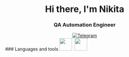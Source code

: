 <div id="header" align="center">
	<h1>Hi there, I'm Nikita</h1>
	<h3>QA Automation Engineer</h3>
</div>
<div id="socials" align="center">
	<a href="https://t.me/Nell1996">
		<img src="https://img.shields.io/badge/Telegram-blue?style=for-the-badge&logo=telegram&logoColor=white" alt="Telegram"/>
	</a>
</div>
### Languages and tools
<img src="https://cdn.jsdelivr.net/gh/devicons/devicon/icons/csharp/csharp-original.svg" width="40" height="40"/>&nbsp;
<img src="https://cdn.jsdelivr.net/gh/devicons/devicon/icons/dotnetcore/dotnetcore-original.svg" width="40" height="40"/>&nbsp;

<!--
**PetrovNS/PetrovNS** is a ✨ _special_ ✨ repository because its `README.md` (this file) appears on your GitHub profile.

Here are some ideas to get you started:

- 🔭 I’m currently working on ...
- 🌱 I’m currently learning ...
- 👯 I’m looking to collaborate on ...
- 🤔 I’m looking for help with ...
- 💬 Ask me about ...
- 📫 How to reach me: ...
- 😄 Pronouns: ...
- ⚡ Fun fact: ...
-->
